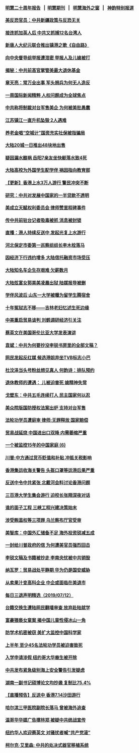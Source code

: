 #### [明慧二十周年报告](https://github.com/gfw-breaker/mh-reports/blob/master/README.md?t=07132236) &nbsp;&nbsp;|&nbsp;&nbsp;[明慧期刊](https://github.com/gfw-breaker/mh-qikan) &nbsp;&nbsp;|&nbsp;&nbsp; [明慧海外之窗](https://github.com/gfw-breaker/mh-news/blob/master/README.md?t=07132236) &nbsp;&nbsp;|&nbsp;&nbsp; [神韵特别报道](https://github.com/gfw-breaker/mh-news/blob/master/shenyun.md?t=07132236) 

#### [美反恐官员：中共新疆政策与反恐无关](../pages/nsc413/n11383182.md?t=07132236) 

#### [接连抓加英人后 中共又抓捕12名台湾人](../pages/nsc413/n11383078.md?t=07132236) 

#### [新唐人大纪元联合推出镇港之歌《自由路》](../pages/nsc413/n11383126.md?t=07132236) 

#### [向中央督导组举报遭泄密 举报人及儿媳被打](../pages/nsc413/n11382891.md?t=07132236) 

#### [揭秘：中共前高官掌管美最大退休基金](../pages/nsc413/n11376464.md?t=07132236) 

#### [章天亮：常万全出事 军头拥兵为何无人造反](../pages/nsc413/n11382987.md?t=07132236) 

#### [一周国际新闻精粹 人权问题成为全球焦点](../pages/nsc413/n11381196.md?t=07132236) 

#### [中共称将制裁对台军售美企 为何被美批愚蠢](../pages/nsc413/n11382921.md?t=07132236) 

#### [江苏镇江一直升机坠毁 2人遇难](../pages/nsc413/n11382878.md?t=07132236) 

#### [养老金唱“空城计”国资充实社保被指骗局](../pages/nsc413/n11382226.md?t=07132236) 


#### [大陆20城一日推出48块地出售](../pages/nsc413/n11382454.md?t=07132236) 

#### [疑因漏水酿祸 岳阳7亲友坐快艇落水致4死](../pages/nsc413/n11382754.md?t=07132236) 

#### [大陆高校为外国学生配学伴 祸因指向教育部](../pages/nsc413/n11382594.md?t=07132236) 

#### [【更新】香港上水3万人游行 警民冲突不断](../pages/nsc413/n11382393.md?t=07132236) 

#### [研究：中共对发展中国家的一半贷款不透明](../pages/nsc413/n11381968.md?t=07132236) 

#### [美成立天赋权利委员会 律师赞里程碑事件](../pages/nsc413/n11382583.md?t=07132236) 

#### [传中共前驻台记者吸毒被抓 消息被封锁](../pages/nsc413/n11382607.md?t=07132236) 

#### [直播：港人持续反送中 发起光复上水游行](../pages/nsc413/n11382577.md?t=07132236) 

#### [河北保定市委第一巡察组组长李木栓落马](../pages/nsc413/n11382561.md?t=07132236) 

#### [因经济下行违约增多 大陆信托融资市场受压](../pages/nsc413/n11382339.md?t=07132236) 

#### [大陆知名车企生存艰难 欠薪数月](../pages/nsc413/n11382418.md?t=07132236) 

#### [大陆炫富女郭美美凌晨出狱 陆媒报导被删](../pages/nsc413/n11382159.md?t=07132236) 

#### [学伴风波后 山东一大学被曝为留学生腾宿舍](../pages/nsc413/n11382251.md?t=07132236) 

#### [十年冤狱志不移——吉林老妇忆述生死边缘](../pages/nsc413/n11381933.md?t=07132236) 

#### [中美重启贸易谈判 刘鹤调研经济引关注](../pages/nsc413/n11381866.md?t=07132236) 

#### [蔡英文在美国哥伦比亚大学发表演讲](../pages/nsc413/n11382245.md?t=07132236) 

#### [袁斌：中共为何要抄没李锐书房里的全部文稿？](../pages/nsc413/n11382164.md?t=07132236) 

#### [网民发起反红媒 候选港姐弃坐TVB标志小巴](../pages/nsc413/n11381633.md?t=07132236) 

#### [杜汶泽当头号粉丝想见真人 何韵诗：排队预约](../pages/nsc413/n11381839.md?t=07132236) 

#### [退休教师的遭遇： 儿被迫害死 媳精神失常](../pages/nsc413/n11381978.md?t=07132236) 

#### [戈壁东：中共五毛连续打人 民主国家何以忍](../pages/nsc413/n11382046.md?t=07132236) 

#### [美众院版国防授权法案出炉 支持对台军售](../pages/nsc413/n11381895.md?t=07132236) 

#### [法轮功学员遭庭审 律师:无罪释放 国家赔偿](../pages/nsc413/n11381896.md?t=07132236) 

#### [贸易战延烧 中国进出口双降 内需萎缩严重](../pages/nsc413/n11381829.md?t=07132236) 

#### [一个被监控15年的中国家庭 (6)](../pages/nsc413/n11365204.md?t=07132236) 

#### [川普:中方通过货币贬值和补贴 冲抵关税影响](../pages/nsc413/n11381846.md?t=07132236) 

#### [香港集运收海关警告 头盔口罩等运港后果严重](../pages/nsc413/n11381845.md?t=07132236) 

#### [反送中令中共紧张 北戴河会料讨论香港问题](../pages/nsc413/n11381835.md?t=07132236) 

#### [三百港大学生集会游行 迫校长张翔深夜对话](../pages/nsc413/n11381277.md?t=07132236) 

#### [谁的面子工程 三峡工程兴建决策始末](../pages/nsc413/n11381555.md?t=07132236) 

#### [涉受贿滥权等三项罪 乌兰察布厅官受审](../pages/nsc413/n11381147.md?t=07132236) 

#### [美智库：中国外汇储备不足 海外投资锐减五成](../pages/nsc413/n11380859.md?t=07132236) 

#### [一封给川普政府的信 为何遭美官员强烈回击](../pages/nsc413/n11381739.md?t=07132236) 

#### [李锐文稿及书籍被抄走 李南央忧被中共销毁](../pages/nsc413/n11381448.md?t=07132236) 

#### [纳瓦罗：贸易战处平静期 华为仍是国安威胁](../pages/nsc413/n11381431.md?t=07132236) 

#### [从卖果汁变高科企业 中企或面临在美退市](../pages/nsc413/n11381093.md?t=07132236) 

#### [每日三退声明精选（2019/07/12）](../pages/nsc413/n11381715.md?t=07132236) 

#### [台籍交换生遭陆网民翻墙审查 放弃赴陆就学](../pages/nsc413/n11380952.md?t=07132236) 

#### [富豪猥亵女童案 揭中国儿童性侵冰山一角](../pages/nsc413/n11381519.md?t=07132236) 

#### [防学术机密被窃 美扩大监控中国科学家](../pages/nsc413/n11380865.md?t=07132236) 

#### [上半年 至少45名法轮功学员被迫害致死](../pages/nsc413/n11380497.md?t=07132236) 

#### [入学申请涉假 纽约哥大华裔生被开除](../pages/nsc413/n11380150.md?t=07132236) 

#### [中共发布紧急级别海上安全警告引发疑虑](../pages/nsc413/n11381216.md?t=07132236) 

#### [湖南一副书记硕博论文均抄袭 复制比75.4%](../pages/nsc413/n11380818.md?t=07132236) 

#### [【直播预告】反送中 香港7.14沙田游行](../pages/nsc413/n11378875.md?t=07132236) 

#### [哈尔滨三甲医院副院长落马 曾被海外追查](../pages/nsc413/n11379206.md?t=07132236) 

#### [温哥华华媒广告撑林郑 被疑中共统战宣传](../pages/nsc413/n11380714.md?t=07132236) 

#### [纽约华人欢迎蔡英文 对骚扰者喊“共产党滚”](../pages/nsc413/n11380291.md?t=07132236) 

#### [柯尔克‧艾里森: 中共的处决式器官移植系统](../pages/nsc413/n11378932.md?t=07132236) 

